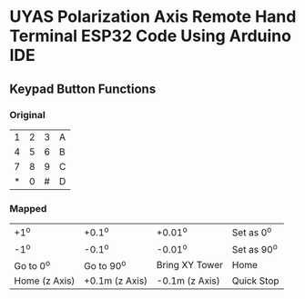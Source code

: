# UYAS Polarization Axis Remote Hand Terminal ESP32 Code Using Arduino IDE

## Keypad Button Functions

### Original

|     |     |     |     |
| --- | --- | --- | --- |
| 1   | 2   | 3   | A   |
| 4   | 5   | 6   | B   |
| 7   | 8   | 9   | C   |
| *   | 0   | #   | D   |

### Mapped

|                     |                      |                   |                       |
| ------------------- | -------------------- | ----------------- | --------------------- |
| +1<sup>o</sup>      | +0.1<sup>o</sup>     | +0.01<sup>o</sup> | Set as 0<sup>o</sup>  |
| -1<sup>o</sup>      | -0.1<sup>o</sup>     | -0.01<sup>o</sup> | Set as 90<sup>o</sup> |
| Go to 0<sup>o</sup> | Go to 90<sup>o</sup> | Bring XY Tower    | Home                  |
| Home (z Axis)       | +0.1m (z Axis)       | -0.1m (z Axis)    | Quick Stop            |

